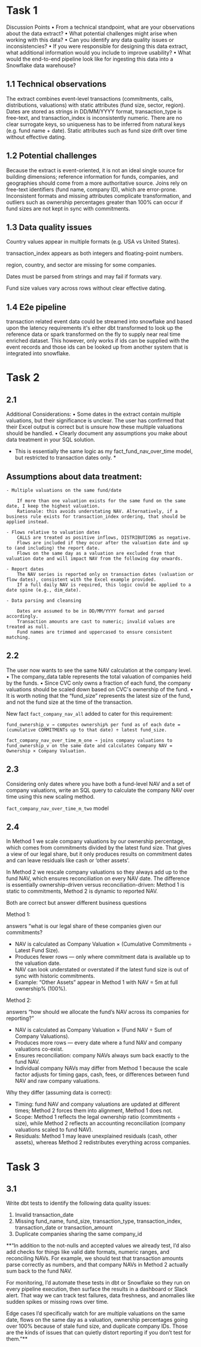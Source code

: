 # Task 1

Discussion Points
• From a technical standpoint, what are your observations about the data extract?
• What potential challenges might arise when working with this data?
• Can you identify any data quality issues or inconsistencies?
• If you were responsible for designing this data extract, what additional
information would you include to improve usability?
• What would the end-to-end pipeline look like for ingesting this data into a
Snowflake data warehouse?



## 1.1 Technical observations
The extract combines event-level transactions (commitments, calls, distributions, valuations) with static attributes (fund size, sector, region). Dates are stored as strings in DD/MM/YYYY format, transaction_type is free-text, and transaction_index is inconsistently numeric. There are no clear surrogate keys, so uniqueness has to be inferred from natural keys (e.g. fund name + date). Static attributes such as fund size drift over time without effective dating.

## 1.2 Potential challenges
Because the extract is event-oriented, it is not an ideal single source for building dimensions; reference information for funds, companies, and geographies should come from a more authoritative source. Joins rely on free-text identifiers (fund name, company ID), which are error-prone. Inconsistent formats and missing attributes complicate transformation, and outliers such as ownership percentages greater than 100% can occur if fund sizes are not kept in sync with commitments.

## 1.3 Data quality issues

Country values appear in multiple formats (e.g. USA vs United States).

transaction_index appears as both integers and floating-point numbers.

region, country, and sector are missing for some companies.

Dates must be parsed from strings and may fail if formats vary.

Fund size values vary across rows without clear effective dating.

## 1.4 E2e pipeline

transaction related event data could be streamed into snowflake and based upon the latency requirements it's either dbt transformed to look up the reference data or spark transformed on the fly to supply near real time enriched dataset.
This however, only works if ids can be supplied with the event records and those ids can be looked up from another system that is integrated into snowflake.



# Task 2

## 2.1 

Additional Considerations:
• Some dates in the extract contain multiple valuations, but their significance
is unclear. The user has confirmed that their Excel output is correct but is
unsure how these multiple valuations should be handled.
• Clearly document any assumptions you make about data treatment in your
SQL solution.


* This is essentially the same logic as my fact_fund_nav_over_time model, but restricted to transaction dates only. *

## Assumptions about data treatment:

    - Multiple valuations on the same fund/date

        If more than one valuation exists for the same fund on the same date, I keep the highest valuation.
        Rationale: this avoids understating NAV. Alternatively, if a business rule exists for transaction_index ordering, that should be applied instead.

    - Flows relative to valuation dates
        CALLS are treated as positive inflows, DISTRIBUTIONS as negative.
        Flows are included if they occur after the valuation date and up to (and including) the report date.
        Flows on the same day as a valuation are excluded from that valuation date and will impact NAV from the following day onwards.

    - Report dates
        The NAV series is reported only on transaction dates (valuation or flow dates), consistent with the Excel example provided.
        If a full daily NAV is required, this logic could be applied to a date spine (e.g., dim_date).

    - Data parsing and cleansing

        Dates are assumed to be in DD/MM/YYYY format and parsed accordingly.
        Transaction amounts are cast to numeric; invalid values are treated as null.
        Fund names are trimmed and uppercased to ensure consistent matching.

## 2.2

The user now wants to see the same NAV calculation at the company level.
• The company_data table represents the total valuation of companies held
by the funds.
• Since CVC only owns a fraction of each fund, the company valuations
should be scaled down based on CVC's ownership of the fund.
• It is worth noting that the “fund_size” represents the latest size of the
fund, and not the fund size at the time of the transaction.

New fact `fact_company_nav_all` added to cater for this requirement:

`fund_ownership_v → computes ownership% per fund as of each date = (cumulative COMMITMENTs up to that date) ÷ latest fund_size.`

`fact_company_nav_over_time_m_one → joins company valuations to fund_ownership_v on the same date and calculates Company NAV = Ownership × Company Valuation.`

## 2.3

Considering only dates where you have both a fund-level NAV and a set of
company valuations, write an SQL query to calculate the company NAV over
time using this new scaling method.

`fact_company_nav_over_time_m_two` model

## 2.4

In Method 1 we scale company valuations by our ownership percentage, which comes from commitments divided by the latest fund size. That gives a view of our legal share, but it only produces results on commitment dates and can leave residuals like cash or ‘other assets’. 

In Method 2 we rescale company valuations so they always add up to the fund NAV, which ensures reconciliation on every NAV date. The difference is essentially ownership-driven versus reconciliation-driven: Method 1 is static to commitments, Method 2 is dynamic to reported NAV. 

Both are correct but answer different business questions

Method 1:

answers “what is our legal share of these companies given our commitments?

- NAV is calculated as Company Valuation × (Cumulative Commitments ÷ Latest Fund Size).
- Produces fewer rows — only where commitment data is available up to the valuation date.
- NAV can look understated or overstated if the latest fund size is out of sync with historic commitments.
- Example: “Other Assets” appear in Method 1 with NAV = 5m at full ownership% (100%).

Method 2:

answers “how should we allocate the fund’s NAV across its companies for reporting?”

- NAV is calculated as Company Valuation × (Fund NAV ÷ Sum of Company Valuations).
- Produces more rows — every date where a fund NAV and company valuations co-exist.
- Ensures reconciliation: company NAVs always sum back exactly to the fund NAV.
- Individual company NAVs may differ from Method 1 because the scale factor adjusts for timing gaps, cash, fees, or differences between fund NAV and raw company valuations.

Why they differ (assuming data is correct):

- Timing: fund NAV and company valuations are updated at different times; Method 2 forces them into alignment, Method 1 does not.
- Scope: Method 1 reflects the legal ownership ratio (commitments ÷ size), while Method 2 reflects an accounting reconciliation (company valuations scaled to fund NAV).
- Residuals: Method 1 may leave unexplained residuals (cash, other assets), whereas Method 2 redistributes everything across companies.


# Task 3

## 3.1

Write dbt tests to identify the following data quality issues:

1. Invalid transaction_date
2. Missing fund_name, fund_size, transaction_type, transaction_index,
transaction_date or transaction_amount
3. Duplicate companies sharing the same company_id


**“In addition to the not-nulls and accepted values we already test, I’d also add checks for things like valid date formats, numeric ranges, and reconciling NAVs. For example, we should test that transaction amounts parse correctly as numbers, and that company NAVs in Method 2 actually sum back to the fund NAV.

For monitoring, I’d automate these tests in dbt or Snowflake so they run on every pipeline execution, then surface the results in a dashboard or Slack alert. That way we can track test failures, data freshness, and anomalies like sudden spikes or missing rows over time.

Edge cases I’d specifically watch for are multiple valuations on the same date, flows on the same day as a valuation, ownership percentages going over 100% because of stale fund size, and duplicate company IDs. Those are the kinds of issues that can quietly distort reporting if you don’t test for them.”**
